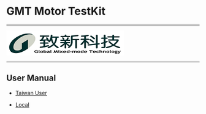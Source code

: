 # GMT Motor TestKit

---

![GMT logo](image/gmt_logo.png)

---

## User Manual

- [Taiwan User](https://hackmd.io/@billwang168/ryT2WPi05)

- [Local](url "file://Doc//GMT%20Motor%20Test%20Kit%20使用手冊.md")
